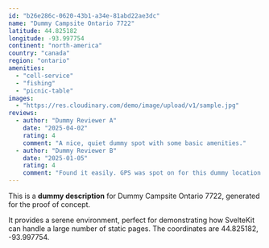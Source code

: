 ```yaml
---
id: "b26e286c-0620-43b1-a34e-81abd22ae3dc"
name: "Dummy Campsite Ontario 7722"
latitude: 44.825182
longitude: -93.997754
continent: "north-america"
country: "canada"
region: "ontario"
amenities:
  - "cell-service"
  - "fishing"
  - "picnic-table"
images:
  - "https://res.cloudinary.com/demo/image/upload/v1/sample.jpg"
reviews:
  - author: "Dummy Reviewer A"
    date: "2025-04-02"
    rating: 4
    comment: "A nice, quiet dummy spot with some basic amenities."
  - author: "Dummy Reviewer B"
    date: "2025-01-05"
    rating: 4
    comment: "Found it easily. GPS was spot on for this dummy location."
---
```


This is a **dummy description** for Dummy Campsite Ontario 7722, generated for the proof of concept.

It provides a serene environment, perfect for demonstrating how SvelteKit can handle a large number of static pages. The coordinates are 44.825182, -93.997754.
